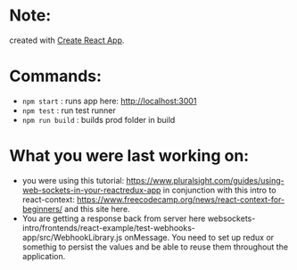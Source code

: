 # Note: 
created with [Create React App](https://github.com/facebook/create-react-app).

# Commands: 
- `npm start` : runs app here: [http://localhost:3001](http://localhost:3001) 
- `npm test` : run test runner
- `npm run build` : builds prod folder in build

# What you were last working on: 
- you were using this tutorial: https://www.pluralsight.com/guides/using-web-sockets-in-your-reactredux-app in conjunction with this intro to react-context: https://www.freecodecamp.org/news/react-context-for-beginners/ and this site here.
- You are getting a response back from server here websockets-intro/frontends/react-example/test-webhooks-app/src/WebhookLibrary.js onMessage. You need to set up redux or somethig to persist the values and be able to reuse them throughout the application.